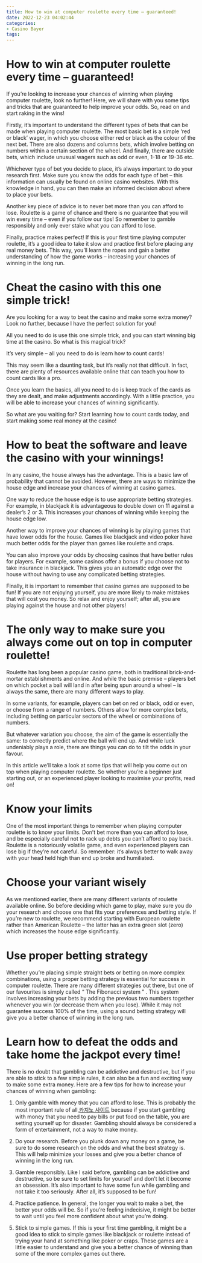 ```yaml
---
title: How to win at computer roulette every time – guaranteed!
date: 2022-12-23 04:02:44
categories:
- Casino Bayer
tags:
---
```



#  How to win at computer roulette every time – guaranteed!

If you’re looking to increase your chances of winning when playing computer roulette, look no further! Here, we will share with you some tips and tricks that are guaranteed to help improve your odds. So, read on and start raking in the wins!

Firstly, it’s important to understand the different types of bets that can be made when playing computer roulette. The most basic bet is a simple ‘red or black’ wager, in which you choose either red or black as the colour of the next bet. There are also dozens and columns bets, which involve betting on numbers within a certain section of the wheel. And finally, there are outside bets, which include unusual wagers such as odd or even, 1-18 or 19-36 etc.

Whichever type of bet you decide to place, it’s always important to do your research first. Make sure you know the odds for each type of bet – this information can usually be found on online casino websites. With this knowledge in hand, you can then make an informed decision about where to place your bets.

Another key piece of advice is to never bet more than you can afford to lose. Roulette is a game of chance and there is no guarantee that you will win every time – even if you follow our tips! So remember to gamble responsibly and only ever stake what you can afford to lose.

Finally, practice makes perfect! If this is your first time playing computer roulette, it’s a good idea to take it slow and practice first before placing any real money bets. This way, you’ll learn the ropes and gain a better understanding of how the game works – increasing your chances of winning in the long run.

#  Cheat the casino with this one simple trick!

Are you looking for a way to beat the casino and make some extra money? Look no further, because I have the perfect solution for you!

All you need to do is use this one simple trick, and you can start winning big time at the casino. So what is this magical trick?

It’s very simple – all you need to do is learn how to count cards!

This may seem like a daunting task, but it’s really not that difficult. In fact, there are plenty of resources available online that can teach you how to count cards like a pro.

Once you learn the basics, all you need to do is keep track of the cards as they are dealt, and make adjustments accordingly. With a little practice, you will be able to increase your chances of winning significantly.

So what are you waiting for? Start learning how to count cards today, and start making some real money at the casino!

#  How to beat the software and leave the casino with your winnings!

In any casino, the house always has the advantage. This is a basic law of probability that cannot be avoided. However, there are ways to minimize the house edge and increase your chances of winning at casino games.

One way to reduce the house edge is to use appropriate betting strategies. For example, in blackjack it is advantageous to double down on 11 against a dealer’s 2 or 3. This increases your chances of winning while keeping the house edge low.

Another way to improve your chances of winning is by playing games that have lower odds for the house. Games like blackjack and video poker have much better odds for the player than games like roulette and craps.

You can also improve your odds by choosing casinos that have better rules for players. For example, some casinos offer a bonus if you choose not to take insurance in blackjack. This gives you an automatic edge over the house without having to use any complicated betting strategies.

Finally, it is important to remember that casino games are supposed to be fun! If you are not enjoying yourself, you are more likely to make mistakes that will cost you money. So relax and enjoy yourself; after all, you are playing against the house and not other players!

#  The only way to make sure you always come out on top in computer roulette! 

Roulette has long been a popular casino game, both in traditional brick-and-mortar establishments and online. And while the basic premise – players bet on which pocket a ball will land in after being spun around a wheel – is always the same, there are many different ways to play.

In some variants, for example, players can bet on red or black, odd or even, or choose from a range of numbers. Others allow for more complex bets, including betting on particular sectors of the wheel or combinations of numbers.

But whatever variation you choose, the aim of the game is essentially the same: to correctly predict where the ball will end up. And while luck undeniably plays a role, there are things you can do to tilt the odds in your favour.

In this article we’ll take a look at some tips that will help you come out on top when playing computer roulette. So whether you’re a beginner just starting out, or an experienced player looking to maximise your profits, read on!

# Know your limits 
One of the most important things to remember when playing computer roulette is to know your limits. Don’t bet more than you can afford to lose, and be especially careful not to rack up debts you can’t afford to pay back. Roulette is a notoriously volatile game, and even experienced players can lose big if they’re not careful. So remember: it’s always better to walk away with your head held high than end up broke and humiliated.

# Choose your variant wisely  
As we mentioned earlier, there are many different variants of roulette available online. So before deciding which game to play, make sure you do your research and choose one that fits your preferences and betting style. If you’re new to roulette, we recommend starting with European roulette rather than American Roulette – the latter has an extra green slot (zero) which increases the house edge significantly.

# Use proper betting strategy  
Whether you’re placing simple straight bets or betting on more complex combinations, using a proper betting strategy is essential for success in computer roulette. There are many different strategies out there, but one of our favourites is simply called “ The Fibonacci system ” . This system involves increasing your bets by adding the previous two numbers together whenever you win (or decrease them when you lose). While it may not guarantee success 100% of the time, using a sound betting strategy will give you a better chance of winning in the long run.

#  Learn how to defeat the odds and take home the jackpot every time!

There is no doubt that gambling can be addictive and destructive, but if you are able to stick to a few simple rules, it can also be a fun and exciting way to make some extra money. Here are a few tips for how to increase your chances of winning when gambling:

1. Only gamble with money that you can afford to lose. This is probably the most important rule of all,[카지노 사이트](https://choegocasino.com/) because if you start gambling with money that you need to pay bills or put food on the table, you are setting yourself up for disaster. Gambling should always be considered a form of entertainment, not a way to make money.

2. Do your research. Before you plunk down any money on a game, be sure to do some research on the odds and what the best strategy is. This will help minimize your losses and give you a better chance of winning in the long run.

3. Gamble responsibly. Like I said before, gambling can be addictive and destructive, so be sure to set limits for yourself and don’t let it become an obsession. It’s also important to have some fun while gambling and not take it too seriously. After all, it’s supposed to be fun!

4. Practice patience. In general, the longer you wait to make a bet, the better your odds will be. So if you’re feeling indecisive, it might be better to wait until you feel more confident about what you’re doing.

5. Stick to simple games. If this is your first time gambling, it might be a good idea to stick to simple games like blackjack or roulette instead of trying your hand at something like poker or craps. These games are a little easier to understand and give you a better chance of winning than some of the more complex games out there.